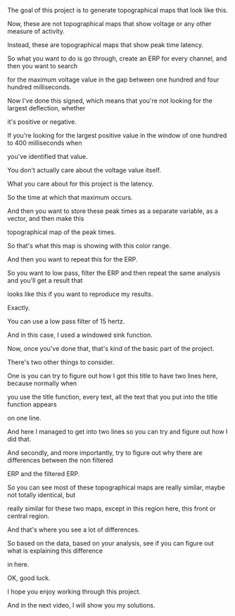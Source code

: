 The goal of this project is to generate topographical maps that look like this.

Now, these are not topographical maps that show voltage or any other measure of activity.

Instead, these are topographical maps that show peak time latency.

So what you want to do is go through, create an ERP for every channel, and then you want to search

for the maximum voltage value in the gap between one hundred and four hundred milliseconds.

Now I've done this signed, which means that you're not looking for the largest deflection, whether

it's positive or negative.

If you're looking for the largest positive value in the window of one hundred to 400 milliseconds when

you've identified that value.

You don't actually care about the voltage value itself.

What you care about for this project is the latency.

So the time at which that maximum occurs.

And then you want to store these peak times as a separate variable, as a vector, and then make this

topographical map of the peak times.

So that's what this map is showing with this color range.

And then you want to repeat this for the ERP.

So you want to low pass, filter the ERP and then repeat the same analysis and you'll get a result that

looks like this if you want to reproduce my results.

Exactly.

You can use a low pass filter of 15 hertz.

And in this case, I used a windowed sink function.

Now, once you've done that, that's kind of the basic part of the project.

There's two other things to consider.

One is you can try to figure out how I got this title to have two lines here, because normally when

you use the title function, every text, all the text that you put into the title function appears

on one line.

And here I managed to get into two lines so you can try and figure out how I did that.

And secondly, and more importantly, try to figure out why there are differences between the non filtered

ERP and the filtered ERP.

So you can see most of these topographical maps are really similar, maybe not totally identical, but

really similar for these two maps, except in this region here, this front or central region.

And that's where you see a lot of differences.

So based on the data, based on your analysis, see if you can figure out what is explaining this difference

in here.

OK, good luck.

I hope you enjoy working through this project.

And in the next video, I will show you my solutions.